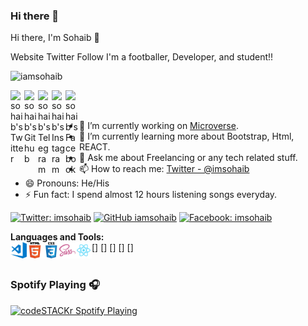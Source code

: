 ### Hi there 👋

Hi there, I'm Sohaib 👋

Website Twitter Follow
I'm a footballer, Developer, and student!!
<p align="left"> <img src="https://komarev.com/ghpvc/?username=iamsohaib&label=Views&color=blue&style=plastic" alt="iamsohaib" /> </p>

<a href="https://twitter.com/sohaibasif2019">
  <img align="left" alt="sohaib's Twitter" width="22px" src="https://cdn.jsdelivr.net/npm/simple-icons@v3/icons/twitter.svg" />
</a>
<a href="https://github.com/iamsohaibya">
  <img align="left" alt="sohaib's Github" width="22px" src="https://cdn.jsdelivr.net/npm/simple-icons@v3/icons/github.svg" />
</a>
<a href="https://t.me/imSohaibya">
  <img align="left" alt="sohaib's Telegram" width="22px" src="https://cdn.jsdelivr.net/npm/simple-icons@v3/icons/telegram.svg" />
</a>
<a href="https://www.instagram.com/sohaib.asif.106/">
  <img align="left" alt="sohaib's Instagram" width="22px" src="https://cdn.jsdelivr.net/npm/simple-icons@v3/icons/instagram.svg" />
</a>
<a href="https://www.facebook.com/sohaib.asif.106/">
  <img align="left" alt="sohaib's Facebook" width="22px" src="https://cdn.jsdelivr.net/npm/simple-icons@v3/icons/facebook.svg" />
</a>

<br/>
<br/>



- 🔭 I’m currently working on [Microverse](https://www.microverse.org/).
- 🌱 I’m currently learning more about Bootstrap, Html, REACT.
- 💬 Ask me about Freelancing or any tech related stuff.
- 📫 How to reach me: [Twitter - @imsohaib](https://twitter.com/sohaibasif2019) 
- 😄 Pronouns: He/His
- ⚡ Fun fact: I spend almost 12 hours listening songs everyday.

[![Twitter: imsohaib](https://img.shields.io/twitter/follow/imsohaib?style=social)](https://twitter.com/sohaibasif2019)
[![GitHub iamsohaib](https://img.shields.io/github/followers/iamsohaib?label=follow&style=social)](https://github.com/sohaibya)
[![Facebook: imsohaib](https://img.shields.io/twitter/follow/imsohaib?style=social)](https://www.facebook.com/sohaib.asif.106)


**Languages and Tools:**  
[<img align="left" alt="Visual Studio Code" width="26px" src="https://raw.githubusercontent.com/github/explore/80688e429a7d4ef2fca1e82350fe8e3517d3494d/topics/visual-studio-code/visual-studio-code.png" />]
[<img align="left" alt="HTML5" width="26px" src="https://raw.githubusercontent.com/github/explore/80688e429a7d4ef2fca1e82350fe8e3517d3494d/topics/html/html.png" />]
[<img align="left" alt="CSS3" width="26px" src="https://raw.githubusercontent.com/github/explore/80688e429a7d4ef2fca1e82350fe8e3517d3494d/topics/css/css.png" />]
[<img align="left" alt="Sass" width="26px" src="https://raw.githubusercontent.com/github/explore/80688e429a7d4ef2fca1e82350fe8e3517d3494d/topics/sass/sass.png" />]
[<img align="left" alt="Ret" width="26px" src="https://raw.githubusercontent.com/github/explore/80688e429a7d4ef2fca1e82350fe8e3517d3494d/topics/react/react.png" />]
<br />
<br />
### Spotify Playing 🎧

[<img src="https://now-playing-codestackr.vercel.app/api/spotify-playing" alt="codeSTACKr Spotify Playing" width="350" />](https://open.spotify.com/user/swyqyimdc12jajde4vpwd2x1b)


